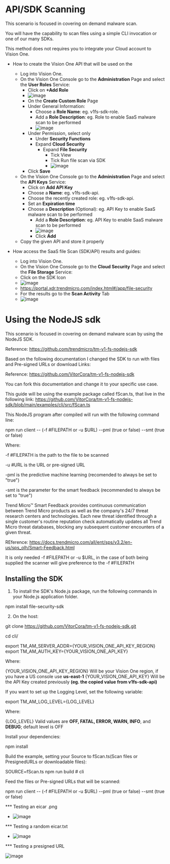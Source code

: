 # API/SDK Scanning

This scenario is focused in covering on demand malware scan.

You will have the capability to scan files using a simple CLI invocation or one of our many SDKs.

This method does not requires you to integrate your Cloud account to Vision One.

- How to create the Vision One API that will be used on the
  - Log into Vision One.
  - On the Vision One Console go to the **Administration** Page and select the **User Roles** Service:
    - Click on **+Add Role**
    - ![image](https://github.com/VitorCora/FileStorageScanning/assets/59590152/507febba-7b19-4d7c-b45f-4cdc1daf6556)
    - On the **Create Custom Role** Page
    - Under General Information:
      - Choose a **Role Name**: eg. v1fs-sdk-role.
      - Add a **Role Description**: eg. Role to enable SaaS malware scan to be performed
      - ![image](https://github.com/VitorCora/FileStorageScanning/assets/59590152/5ee998c8-744a-4eea-ad4d-b284d6064cfb)
    - Under Permission, select only
      -   Under **Security Functions**
        - Expand **Cloud Security**
          - Expand **File Security**
            - Tick View
            - Tick Run file scan via SDK
            - ![image](https://github.com/VitorCora/FileStorageScanning/assets/59590152/1149bb2e-ff99-41c5-865b-eb100d13e8e7)
    - Click **Save**
  - On the Vision One Console go to the **Administration** Page and select the **API Keys** Service:
    - Click on **Add API Key**
    - Choose a **Name**: eg. v1fs-sdk-api.
    - Choose the recently created role: eg. v1fs-sdk-api.
    - Set an **Expiration time**
    - Choose a **Description** (Optional): eg. API Key to enable SaaS malware scan to be performed 
      - Add a **Role Description**: eg. API Key to enable SaaS malware scan to be performed
      - ![image](https://github.com/VitorCora/FileStorageScanning/assets/59590152/888e4704-b4f9-4a21-8d9f-5bfe6bf1ed22)
      - Click **Add**
  - Copy the given API and store it properly 

- How access the SaaS file Scan (SDK/API) results and guides:
  - Log into Vision One.
  - On the Vision One Console go to the **Cloud Security** Page and select the **File Storage** Service:
  - Click on the SDK Icon
  - ![image](https://github.com/VitorCora/FileStorageScanning/assets/59590152/c82f22ff-b679-4bab-8646-100a9f1593c8)
  - https://portal.xdr.trendmicro.com/index.html#/app/file-security
  - For the results go to the **Scan Activity** Tab
  - ![image](https://github.com/VitorCora/FileStorageScanning/assets/59590152/56f4c454-0974-416f-8e1a-4c12c5eeaf68)

# Using the NodeJS sdk

This scenario is focused in covering on demand malware scan by using the NodeJS SDK.

Reference:
https://github.com/trendmicro/tm-v1-fs-nodejs-sdk

Based on the following documentation I changed the SDK to run with files and Pre-signed URLs or download Links:

Reference:
https://github.com/VitorCora/tm-v1-fs-nodejs-sdk

You can fork this documentation and change it to your specific use case.

This guide will be using the example package called fScan.ts, that live in the following link:
https://github.com/VitorCora/tm-v1-fs-nodejs-sdk/blob/main/examples/cli/src/fScan.ts

This NodeJS program after compiled will run with the following command line:

npm run client -- (-f #FILEPATH or -u $URL) --pml (true or false) --smt (true or false)

Where:

-f #FILEPATH is the path to the file to be scanned

-u #URL is the URL or pre-signed URL

-pml is the predictive machine learning (recomended to always be set to "true")

-smt is the parameter for the smart feedback (recommended to always be set to "true")

  Trend Micro™ Smart Feedback provides continuous communication between Trend Micro products as well as the company's 24/7 threat research centers and technologies. Each new threat identified through a single customer's routine reputation check automatically updates   all Trend Micro threat databases, blocking any subsequent customer encounters of a given threat.
  
  REference:
  https://docs.trendmicro.com/all/ent/sps/v3.2/en-us/sps_olh/Smart-Feedback.html

It is only needed -f #FILEPATH or -u $URL, in the case of both being supplied the scanner will give preference to the -f #FILEPATH

## Installing the SDK
  
  1. To install the SDK's Node.js package, run the following commands in your Node.js application folder.

  npm install file-security-sdk

  2. On the host:

  git clone https://github.com/VitorCora/tm-v1-fs-nodejs-sdk.git

  cd cli/

  export TM_AM_SERVER_ADDR={YOUR_VISION_ONE_API_KEY_REGION}
  export TM_AM_AUTH_KEY={YOUR_VISION_ONE_API_KEY}

  Where:

   
  {YOUR_VISION_ONE_API_KEY_REGION} Will be your Vision One region, if you have a US console use **us-east-1**
  {YOUR_VISION_ONE_API_KEY} Will be the API Key created previously **(eg. the copied value from v1fs-sdk-api)**
  
  If you want to set up the Logging Level, set the following variable:

  export TM_AM_LOG_LEVEL={LOG_LEVEL}

  Where:

  {LOG_LEVEL} Valid values are **OFF, FATAL, ERROR, WARN, INFO**, and **DEBUG**; default level is OFF

Install your dependencies:

npm install

Build the example, setting your Source to fScan.ts(Scan files or PresignedURLs or downloadable files):

SOURCE=fScan.ts npm run build # cli

Feed the files or Pre-signed URLs that will be scanned:

npm run client -- (-f #FILEPATH or -u $URL) --pml (true or false) --smt (true or false)

*** Testing an eicar .png

  - ![image](https://github.com/VitorCora/tm-v1-fs-nodejs-sdk/assets/59590152/32231f0f-c8b6-4bfa-b8b6-c269a020bc26)

*** Testing a random eicar.txt

   - ![image](https://github.com/VitorCora/tm-v1-fs-nodejs-sdk/assets/59590152/e970949e-5a27-4140-8095-a5063197202a)


*** Testing a presigned URL

![image](https://github.com/VitorCora/tm-v1-fs-nodejs-sdk/assets/59590152/af0b8702-7208-40a0-8237-7566e673b61d)



